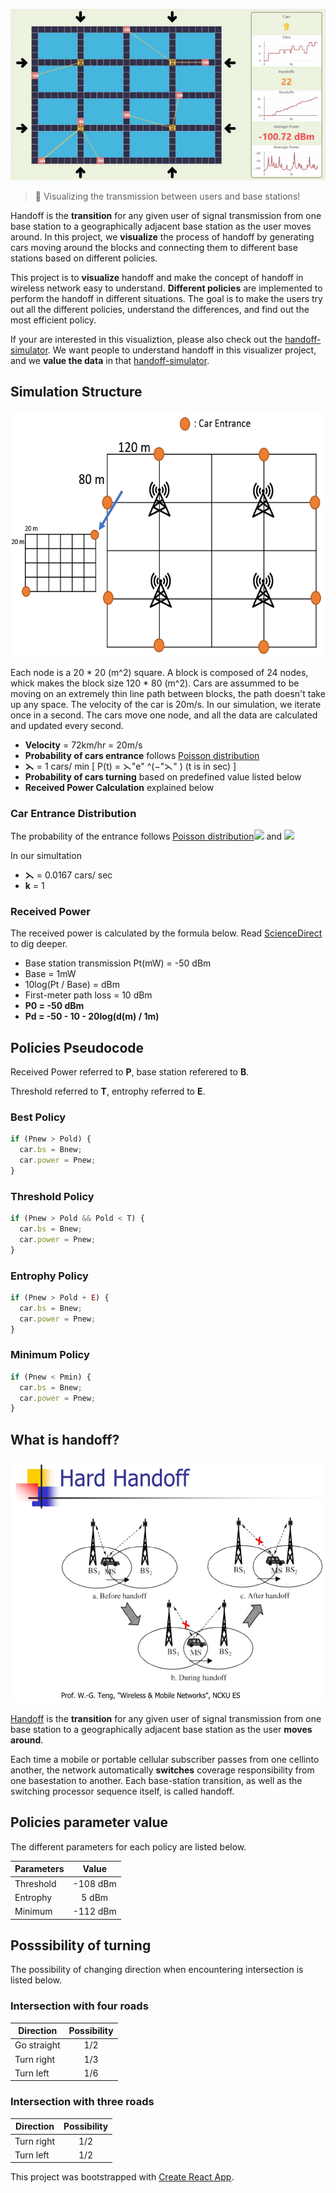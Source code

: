 <p align=center>
    <img src="img/demo.gif">
</p>

> 📶 Visualizing the transmission between users and base stations!

Handoff is the **transition** for any given user of signal transmission from one base station to a geographically adjacent base station as the user moves around. In this project, we **visualize** the process of handoff by generating cars moving around the blocks and connecting them to different base stations based on different policies.

This project is to **visualize** handoff and make the concept of handoff in wireless network easy to understand. **Different policies** are implemented to perform the handoff in different situations. The goal is to make the users try out all the different policies, understand the differences, and find out the most efficient policy.

If your are interested in this visualiztion, please also check out the [handoff-simulator](https://github.com/chonyy/handoff-simulator). We want people to understand handoff in this visualizer project, and we **value the data** in that [handoff-simulator](https://github.com/chonyy/handoff-simulator).

## Simulation Structure

<p align=center>
    <img src="img/simulation structure.PNG" width="558" height="393">
</p>
Each node is a 20 * 20 (m^2) square. A block is composed of 24 nodes, whick makes the block size 120 * 80 (m^2). Cars are assummed to be moving on an extremely thin line path between blocks, the path doesn't take up any space. The velocity of the car is 20m/s. In our simulation, we iterate once in a second. The cars move one node, and all the data are calculated and updated every second.

- **Velocity** = 72km/hr = 20m/s
- **Probability of cars entrance** follows [Poisson distribution](https://en.wikipedia.org/wiki/Poisson_distribution)
- **⋋** = 1 cars/ min [ P(t) = ⋋"e" ^(−"⋋" ) (t is in sec) ]
- **Probability of cars turning** based on predefined value listed below
- **Received Power Calculation** explained below

### Car Entrance Distribution

The probability of the entrance follows [Poisson distribution](https://en.wikipedia.org/wiki/Poisson_distribution)<img src="https://wikimedia.org/api/rest_v1/media/math/render/svg/c22cb4461e100a6db5f815de1f44b1747f160048"> and <img src="https://wikimedia.org/api/rest_v1/media/math/render/svg/2debd3f9adf97c8af4919aa69ed4a7121b47a737">

In our simultation

- **⋋** = 0.0167 cars/ sec
- **k** = 1

### Received Power

The received power is calculated by the formula below. Read [ScienceDirect](https://www.sciencedirect.com/topics/engineering/received-signal-power) to dig deeper.

- Base station transmission Pt(mW) = -50 dBm
- Base = 1mW
- 10log(Pt / Base) = dBm
- First-meter path loss = 10 dBm
- **P0 = -50 dBm**
- **Pd = -50 - 10 - 20log(d(m) / 1m)**

## Policies Pseudocode

Received Power referred to **P**, base station referered to **B**.

Threshold referred to **T**, entrophy referred to **E**.

### Best Policy

```javascript
if (Pnew > Pold) {
  car.bs = Bnew;
  car.power = Pnew;
}
```

### Threshold Policy

```javascript
if (Pnew > Pold && Pold < T) {
  car.bs = Bnew;
  car.power = Pnew;
}
```

### Entrophy Policy

```javascript
if (Pnew > Pold + E) {
  car.bs = Bnew;
  car.power = Pnew;
}
```

### Minimum Policy

```javascript
if (Pnew < Pmin) {
  car.bs = Bnew;
  car.power = Pnew;
}
```

## What is handoff?

<p align=center>
    <img src="img/handoff.PNG" width="636" height="391">
</p>

[Handoff](https://searchmobilecomputing.techtarget.com/definition/handoff) is the **transition** for any given user of signal transmission from one base station to a geographically adjacent base station as the user **moves around**.

Each time a mobile or portable cellular subscriber passes from one cellinto another, the network automatically **switches** coverage responsibility from one basestation to another. Each base-station transition, as well as the switching processor sequence itself, is called handoff.

## Policies parameter value

The different parameters for each policy are listed below.

| Parameters |  Value   |
| ---------- | :------: |
| Threshold  | -108 dBm |
| Entrophy   |  5 dBm   |
| Minimum    | -112 dBm |

## Posssibility of turning

The possibility of changing direction when encountering intersection is listed below.

### Intersection with four roads

| Direction   | Possibility |
| ----------- | :---------: |
| Go straight |     1/2     |
| Turn right  |     1/3     |
| Turn left   |     1/6     |

### Intersection with three roads

| Direction  | Possibility |
| ---------- | :---------: |
| Turn right |     1/2     |
| Turn left  |     1/2     |

This project was bootstrapped with [Create React App](https://github.com/facebook/create-react-app).
